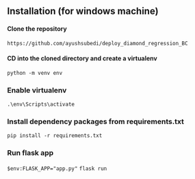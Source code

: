 
## Installation (for windows machine)

#### Clone the repository

`https://github.com/ayushsubedi/deploy_diamond_regression_BC`


#### CD into the cloned directory and create a virtualenv

`python -m venv env`

### Enable virtualenv

`.\env\Scripts\activate`

### Install dependency packages from requirements.txt

`pip install -r requirements.txt`

### Run flask app
`$env:FLASK_APP="app.py"`
`flask run`

